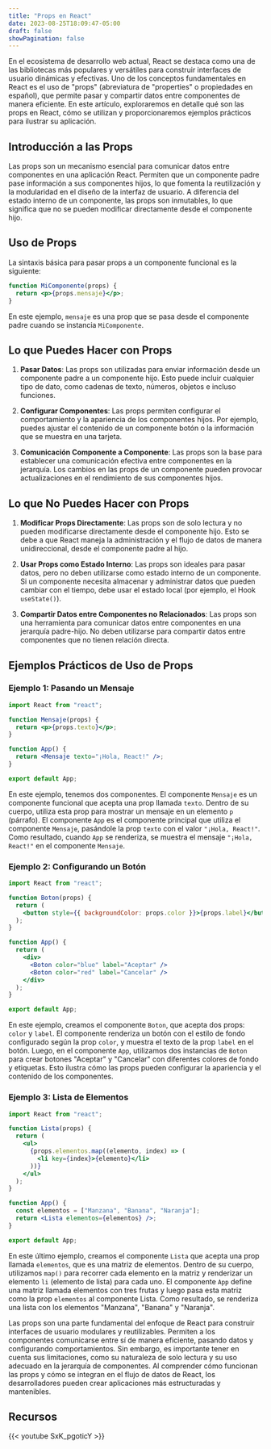 ```yaml
---
title: "Props en React"
date: 2023-08-25T18:09:47-05:00
draft: false
showPagination: false
---
```


En el ecosistema de desarrollo web actual, React se destaca como una de las bibliotecas más populares y versátiles para construir interfaces de usuario dinámicas y efectivas. Uno de los conceptos fundamentales en React es el uso de "props" (abreviatura de "properties" o propiedades en español), que permite pasar y compartir datos entre componentes de manera eficiente. En este artículo, exploraremos en detalle qué son las props en React, cómo se utilizan y proporcionaremos ejemplos prácticos para ilustrar su aplicación.

## Introducción a las Props

Las props son un mecanismo esencial para comunicar datos entre componentes en una aplicación React. Permiten que un componente padre pase información a sus componentes hijos, lo que fomenta la reutilización y la modularidad en el diseño de la interfaz de usuario. A diferencia del estado interno de un componente, las props son inmutables, lo que significa que no se pueden modificar directamente desde el componente hijo.

## Uso de Props

La sintaxis básica para pasar props a un componente funcional es la siguiente:

```jsx
function MiComponente(props) {
  return <p>{props.mensaje}</p>;
}
```

En este ejemplo, `mensaje` es una prop que se pasa desde el componente padre cuando se instancia `MiComponente`.

## Lo que Puedes Hacer con Props

1. **Pasar Datos**: Las props son utilizadas para enviar información desde un componente padre a un componente hijo. Esto puede incluir cualquier tipo de dato, como cadenas de texto, números, objetos e incluso funciones.

2. **Configurar Componentes**: Las props permiten configurar el comportamiento y la apariencia de los componentes hijos. Por ejemplo, puedes ajustar el contenido de un componente botón o la información que se muestra en una tarjeta.

3. **Comunicación Componente a Componente**: Las props son la base para establecer una comunicación efectiva entre componentes en la jerarquía. Los cambios en las props de un componente pueden provocar actualizaciones en el rendimiento de sus componentes hijos.

## Lo que No Puedes Hacer con Props

1. **Modificar Props Directamente**: Las props son de solo lectura y no pueden modificarse directamente desde el componente hijo. Esto se debe a que React maneja la administración y el flujo de datos de manera unidireccional, desde el componente padre al hijo.

2. **Usar Props como Estado Interno**: Las props son ideales para pasar datos, pero no deben utilizarse como estado interno de un componente. Si un componente necesita almacenar y administrar datos que pueden cambiar con el tiempo, debe usar el estado local (por ejemplo, el Hook `useState()`).

3. **Compartir Datos entre Componentes no Relacionados**: Las props son una herramienta para comunicar datos entre componentes en una jerarquía padre-hijo. No deben utilizarse para compartir datos entre componentes que no tienen relación directa.

## Ejemplos Prácticos de Uso de Props

### Ejemplo 1: Pasando un Mensaje

```jsx
import React from "react";

function Mensaje(props) {
  return <p>{props.texto}</p>;
}

function App() {
  return <Mensaje texto="¡Hola, React!" />;
}

export default App;
```

En este ejemplo, tenemos dos componentes. El componente `Mensaje` es un componente funcional que acepta una prop llamada `texto`. Dentro de su cuerpo, utiliza esta prop para mostrar un mensaje en un elemento `p` (párrafo). El componente `App` es el componente principal que utiliza el componente `Mensaje`, pasándole la prop `texto` con el valor `"¡Hola, React!"`. Como resultado, cuando `App` se renderiza, se muestra el mensaje `"¡Hola, React!"` en el componente `Mensaje`.

### Ejemplo 2: Configurando un Botón

```jsx
import React from "react";

function Boton(props) {
  return (
    <button style={{ backgroundColor: props.color }}>{props.label}</button>
  );
}

function App() {
  return (
    <div>
      <Boton color="blue" label="Aceptar" />
      <Boton color="red" label="Cancelar" />
    </div>
  );
}

export default App;
```

En este ejemplo, creamos el componente `Boton`, que acepta dos props: `color` y `label`. El componente renderiza un botón con el estilo de fondo configurado según la prop `color`, y muestra el texto de la prop `label` en el botón. Luego, en el componente `App`, utilizamos dos instancias de `Boton` para crear botones "Aceptar" y "Cancelar" con diferentes colores de fondo y etiquetas. Esto ilustra cómo las props pueden configurar la apariencia y el contenido de los componentes.

### Ejemplo 3: Lista de Elementos

```jsx
import React from "react";

function Lista(props) {
  return (
    <ul>
      {props.elementos.map((elemento, index) => (
        <li key={index}>{elemento}</li>
      ))}
    </ul>
  );
}

function App() {
  const elementos = ["Manzana", "Banana", "Naranja"];
  return <Lista elementos={elementos} />;
}

export default App;
```

En este último ejemplo, creamos el componente `Lista` que acepta una prop llamada `elementos`, que es una matriz de elementos. Dentro de su cuerpo, utilizamos `map()` para recorrer cada elemento en la matriz y renderizar un elemento `li` (elemento de lista) para cada uno. El componente `App` define una matriz llamada elementos con tres frutas y luego pasa esta matriz como la prop `elementos` al componente Lista. Como resultado, se renderiza una lista con los elementos "Manzana", "Banana" y "Naranja".

Las props son una parte fundamental del enfoque de React para construir interfaces de usuario modulares y reutilizables. Permiten a los componentes comunicarse entre sí de manera eficiente, pasando datos y configurando comportamientos. Sin embargo, es importante tener en cuenta sus limitaciones, como su naturaleza de solo lectura y su uso adecuado en la jerarquía de componentes. Al comprender cómo funcionan las props y cómo se integran en el flujo de datos de React, los desarrolladores pueden crear aplicaciones más estructuradas y mantenibles.

## Recursos

{{< youtube SxK_pgoticY >}}
